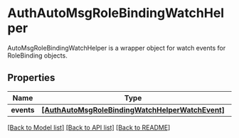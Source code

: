 # AuthAutoMsgRoleBindingWatchHelper

AutoMsgRoleBindingWatchHelper is a wrapper object for watch events for RoleBinding objects.
## Properties
Name | Type | Description | Notes
------------ | ------------- | ------------- | -------------
**events** | [**[AuthAutoMsgRoleBindingWatchHelperWatchEvent]**](AuthAutoMsgRoleBindingWatchHelperWatchEvent.md) |  | [optional] 

[[Back to Model list]](../README.md#documentation-for-models) [[Back to API list]](../README.md#documentation-for-api-endpoints) [[Back to README]](../README.md)


